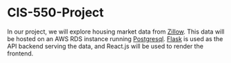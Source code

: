 # CIS-550-Project
In our project, we will explore housing market data from [Zillow](https://www.zillow.com/research/data/). This data will be hosted on an AWS RDS instance running [Postgresql](https://www.postgresql.org/).
[Flask](https://flask.palletsprojects.com/en/stable/) is used as the API backend serving the data, and React.js will be used to render the frontend.

